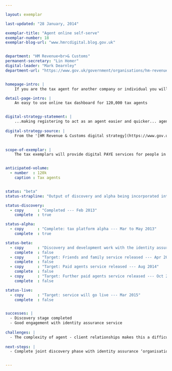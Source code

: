 ```yaml
---

layout: exemplar

last-updated: "28 January, 2014"

exemplar-title: "Agent online self-serve"
exemplar-number: 18
exemplar-blog-url: "www.hmrcdigital.blog.gov.uk"


department: "HM Revenue<br>& Customs"
permanent-secretary: "Lin Homer"
digital-leader: "Mark Dearnley"
department-url: "https://www.gov.uk/government/organisations/hm-revenue-customs"


homepage-intro: |
    If you are the tax agent for another company or individual you will be able to do everything they can with the new digital tax services on their behalf (update details, file returns, etc)

detail-page-intro: |
    An easy to use online tax dashboard for 120,000 tax agents


digital-strategy-statement: |
    ...making registering to act as an agent easier and quicker... agents will have the tools to take more control of their clients’ tax affairs and undertake transactions for them with minimal involvement from HMRC... any new IT services developed for individual customers should be available to agents.
    
digital-strategy-source: |
    From the '[HM Revenue & Customs digital strategy](https://www.gov.uk/government/publications/digital-strategy-december-2012)' --- December 2012
    

scope-of-exemplar: |
    The tax exemplars will provide digital PAYE services for people in employment (benefits in kind), a fully digital self assessment service, improved tools and tax dashboard for small businesses, and a new system for tax agents to use online services. These will be built on a new “digital tax platform” which will over time replace the current HMRC Portal and be the default platform for new customer-facing services. The new tax platform will be fully integrated with the pan-government ID Assurance Programme and with GOV.UK.


anticipated-volume:
  - number  : 120k
    caption : Tax agents


status: "beta"
status-strapline: "Output of discovery and alpha being incorporated into [identity assurance alpha discovery](https://identityassurance.blog.gov.uk/2013/11/28/organisation-and-authority-management/) for people who manage identity on behalf of organisations."

status-discovery:
  - copy      : "Completed --- Feb 2013"
    complete  : true

status-alpha:
  - copy      : "Complete: tax platform alpha --- Mar to May 2013"
    complete  : true

status-beta:
  - copy      : "Discovery and development work with the identity assurance (IDA) team --- Dec 2013 to Mar 2014"
    complete  : false
  - copy      : "Target: Friends and family service released --- Apr 2014"
    complete  : false
  - copy      : "Target: Paid agents service released --- Aug 2014"
    complete  : false
  - copy      : "Target: Further paid agents service released --- Oct 2014"
    complete  : false

status-live:
  - copy      : "Target: service will go live --- Mar 2015"
    complete  : false


successes: |
  - Discovery stage completed
  - Good engagement with identity assurance service
  
challenges: |
  - The complexity of agent - client relationships makes this a difficult but very important exemplar to get right
  
next-steps: |
  - Complete joint discovery phase with identity assurance ‘organisations and authority management service’


---
```




